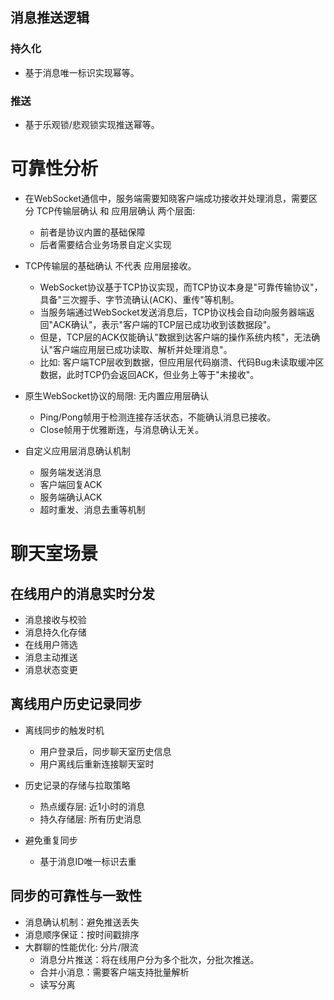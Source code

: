 ## 消息推送逻辑
### 持久化
- 基于消息唯一标识实现幂等。

### 推送
- 基于乐观锁/悲观锁实现推送幂等。


# 可靠性分析
- 在WebSocket通信中，服务端需要知晓客户端成功接收并处理消息，需要区分 TCP传输层确认 和 应用层确认 两个层面:
    - 前者是协议内置的基础保障
    - 后者需要结合业务场景自定义实现
- TCP传输层的基础确认 不代表 应用层接收。
    - WebSocket协议基于TCP协议实现，而TCP协议本身是"可靠传输协议"，具备"三次握手、字节流确认(ACK)、重传"等机制。
    - 当服务端通过WebSocket发送消息后，TCP协议栈会自动向服务器端返回"ACK确认"，表示"客户端的TCP层已成功收到该数据段"。
    - 但是，TCP层的ACK仅能确认"数据到达客户端的操作系统内核"，无法确认"客户端应用层已成功读取、解析并处理消息"。
    - 比如: 客户端TCP层收到数据，但应用层代码崩溃、代码Bug未读取缓冲区数据，此时TCP仍会返回ACK，但业务上等于"未接收"。

- 原生WebSocket协议的局限: 无内置应用层确认
    - Ping/Pong帧用于检测连接存活状态，不能确认消息已接收。
    - Close帧用于优雅断连，与消息确认无关。

- 自定义应用层消息确认机制
    - 服务端发送消息
    - 客户端回复ACK
    - 服务端确认ACK
    - 超时重发、消息去重等机制

# 聊天室场景
## 在线用户的消息实时分发
- 消息接收与校验
- 消息持久化存储
- 在线用户筛选
- 消息主动推送
- 消息状态变更

## 离线用户历史记录同步
- 离线同步的触发时机
    - 用户登录后，同步聊天室历史信息
    - 用户离线后重新连接聊天室时

- 历史记录的存储与拉取策略
    - 热点缓存层: 近1小时的消息
    - 持久存储层: 所有历史消息

- 避免重复同步
    - 基于消息ID唯一标识去重

## 同步的可靠性与一致性
- 消息确认机制：避免推送丢失
- 消息顺序保证：按时间戳排序
- 大群聊的性能优化: 分片/限流
    - 消息分片推送：将在线用户分为多个批次，分批次推送。
    - 合并小消息：需要客户端支持批量解析
    - 读写分离
